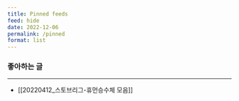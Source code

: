 ```yaml
---
title: Pinned feeds
feed: hide
date: 2022-12-06
permalink: /pinned
format: list
---
```


### 좋아하는 글 
--- 
* [[20220412_스토브리그-휴먼승수체 모음]]

